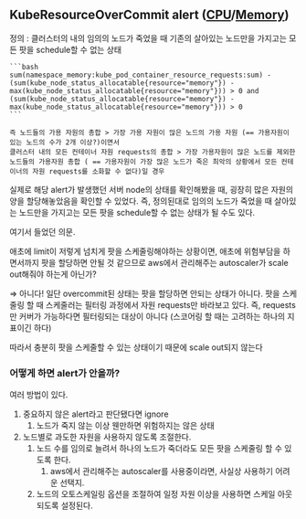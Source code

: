 ## KubeResourceOverCommit alert ([CPU](https://runbooks.prometheus-operator.dev/runbooks/kubernetes/kubecpuovercommit/#kubecpuovercommit)/[Memory](https://runbooks.prometheus-operator.dev/runbooks/kubernetes/kubememoryovercommit/))

정의 : 클러스터의 내의 임의의 노드가 죽었을 때 기존의 살아있는 노드만을 가지고는 모든 팟을 schedule할 수 없는 상태

    ```bash
    sum(namespace_memory:kube_pod_container_resource_requests:sum) - (sum(kube_node_status_allocatable{resource="memory"}) - max(kube_node_status_allocatable{resource="memory"})) > 0 and (sum(kube_node_status_allocatable{resource="memory"}) - max(kube_node_status_allocatable{resource="memory"})) > 0
    ```
    
    즉 노드들의 가용 자원의 총합 > 가장 가용 자원이 많은 노드의 가용 자원 (== 가용자원이 있는 노드의 수가 2개 이상?)이면서
    클러스터 내의 모든 컨테이너 자원 requests의 총합 > 가장 가용자원이 많은 노드를 제외한 노드들의 가용자원 총합 ( == 가용자원이 가장 많은 노드가 죽은 최악의 상황에서 모든 컨테이너의 자원 requests를 소화할 수 없다)일 경우
    

실제로 해당 alert가 발생했던 서버 node의 상태를 확인해봤을 때, 굉장히 많은 자원의 양을 할당해놓았음을 확인할 수 있었다.
즉, 정의된대로 임의의 노드가 죽었을 때 살아있는 노드만을 가지고는 모든 팟을 schedule할 수 없는 상태가 될 수도 있다. 

여기서 들었던 의문.

애초에 limit이 저렇게 넘치게 팟을 스케줄링해야하는 상황이면, 애초에 위험부담을 하면서까지 팟을 할당하면 안될 것 같으므로 aws에서 관리해주는 autoscaler가 scale out해줘야 하는게 아닌가?

⇒ 아니다! 일단 overcommit된 상태는 팟을 할당하면 안되는 상태가 아니다. 팟을 스케줄링 할 때 스케줄러는 필터링 과정에서 자원 requests만 바라보고 있다. 즉, requests만 커버가 가능하다면 필터링되는 대상이 아니다 (스코어링 할 때는 고려하는 하나의 지표이긴 하다)

따라서 충분히 팟을 스케줄할 수 있는 상태이기 때문에 scale out되지 않는다

### 어떻게 하면 alert가 안올까?

여러 방법이 있다.

1. 중요하지 않은 alert라고 판단됐다면 ignore
    1. 노드가 죽지 않는 이상 웬만하면 위험하지는 않은 상태
2. 노드별로 과도한 자원을 사용하지 않도록 조절한다.
   1. 노드 수를 임의로 늘려서 하나의 노드가 죽더라도 모든 팟을 스케줄링 할 수 있도록 한다.
      1. aws에서 관리해주는 autoscaler를 사용중이라면, 사실상 사용하기 어려운 선택지.
   2. 노드의 오토스케일링 옵션을 조절하여 일정 자원 이상을 사용하면 스케일 아웃되도록 설정된다.